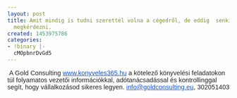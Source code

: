 ```yaml
---
layout: post
title: Amit mindig is tudni szerettél volna a cégedről, de eddig  senkitől nem tudtad
  megkérdezni.
created: 1453975786
categories:
- !binary |-
  cMOpbnrDvGd5
---
```

<p class="MsoNormal" style="margin: 0cm 0cm 0.0001pt; font-size: 11pt; font-family: Calibri, sans-serif; color: #222222;">&nbsp;A Gold Consulting&nbsp;<a href="http://www.konyveles365.hu/" target="_blank" style="color: #1155cc;">www.konyveles365.hu</a>&nbsp;a kötelező könyvelési feladatokon túl folyamatos vezetői információkkal, adótanácsadással és kontrollinggal segít, hogy vállalkozásod sikeres legyen.<a href="http://www.konyveles365.hu/" target="_blank" style="color: #1155cc;"></a>&nbsp;<a href="mailto:info@goldconsulting.eu" target="_blank" style="color: #1155cc;">info@goldconsulting.eu</a>, 302051403<span style="text-decoration: underline;"></span><span style="text-decoration: underline;"></span></p><p class="MsoNormal" style="margin: 0cm 0cm 0.0001pt; font-size: 11pt; font-family: Calibri, sans-serif; color: #222222;"><span style="text-decoration: underline;"></span>&nbsp;</p>
